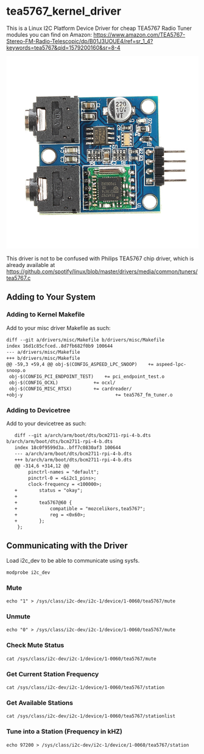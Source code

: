 # tea5767_kernel_driver
This is a Linux I2C Platform Device Driver for cheap TEA5767 Radio Tuner modules you can find on Amazon:
https://www.amazon.com/TEA5767-Stereo-FM-Radio-Telescopic/dp/B01J3UOUE4/ref=sr_1_4?keywords=tea5767&qid=1579200160&sr=8-4

![Image of TEA5767 FM Radio Tuner Module](https://raw.githubusercontent.com/mozcelikors/tea5767_kernel_driver/master/module-image.jpg)

This driver is not to be confused with Philips TEA5767 chip driver, which is already available at 
https://github.com/spotify/linux/blob/master/drivers/media/common/tuners/tea5767.c

## Adding to Your System
### Adding to Kernel Makefile
Add to your misc driver Makefile as such:
```
diff --git a/drivers/misc/Makefile b/drivers/misc/Makefile
index 16d1c85cfced..8d7fb682f0b9 100644
--- a/drivers/misc/Makefile
+++ b/drivers/misc/Makefile
@@ -59,3 +59,4 @@ obj-$(CONFIG_ASPEED_LPC_SNOOP)	+= aspeed-lpc-snoop.o
 obj-$(CONFIG_PCI_ENDPOINT_TEST)	+= pci_endpoint_test.o
 obj-$(CONFIG_OCXL)		        += ocxl/
 obj-$(CONFIG_MISC_RTSX)		+= cardreader/
+obj-y                                  += tea5767_fm_tuner.o
```
### Adding to Devicetree
Add to your devicetree as such:
```
   diff --git a/arch/arm/boot/dts/bcm2711-rpi-4-b.dts b/arch/arm/boot/dts/bcm2711-rpi-4-b.dts
   index 18c0f9599d3a..bff7c0830af3 100644
   --- a/arch/arm/boot/dts/bcm2711-rpi-4-b.dts
   +++ b/arch/arm/boot/dts/bcm2711-rpi-4-b.dts
   @@ -314,6 +314,12 @@
    	pinctrl-names = "default";
    	pinctrl-0 = <&i2c1_pins>;
    	clock-frequency = <100000>;
   +        status = "okay";
   +
   +        tea5767@60 {
   +            compatible = "mozcelikors,tea5767";
   +            reg = <0x60>;
   +        };
    };
```

## Communicating with the Driver
Load i2c_dev to be able to communicate using sysfs.
```
modprobe i2c_dev
```

### Mute
```
echo "1" > /sys/class/i2c-dev/i2c-1/device/1-0060/tea5767/mute
```

### Unmute
```
echo "0" > /sys/class/i2c-dev/i2c-1/device/1-0060/tea5767/mute
```

### Check Mute Status
```
cat /sys/class/i2c-dev/i2c-1/device/1-0060/tea5767/mute
```

### Get Current Station Frequency
```
cat /sys/class/i2c-dev/i2c-1/device/1-0060/tea5767/station
```

### Get Available Stations
```
cat /sys/class/i2c-dev/i2c-1/device/1-0060/tea5767/stationlist
```

### Tune into a Station (Frequency in kHZ)
```
echo 97200 > /sys/class/i2c-dev/i2c-1/device/1-0060/tea5767/station
```


